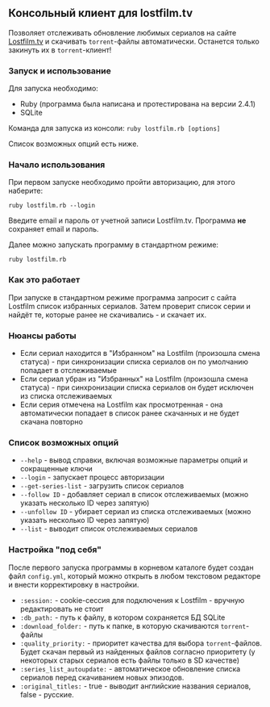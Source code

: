 ## Консольный клиент для lostfilm.tv
Позволяет отслеживать обновление любимых сериалов на сайте [Lostfilm.tv](https://www.lostfilm.tv/) и скачивать `torrent`-файлы автоматически. Останется только закинуть их в `torrent`-клиент!

### Запуск и использование
Для запуска необходимо:
+ Ruby (программа была написана и протестирована на версии 2.4.1)
+ SQLite

Команда для запуска из консоли:
`ruby lostfilm.rb [options]`

Список возможных опций есть ниже.

### Начало использования
При первом запуске необходимо пройти авторизацию, для этого наберите:

`ruby lostfilm.rb --login`

Введите email и пароль от учетной записи Lostfilm.tv. Программа **не** сохраняет email и пароль.

Далее можно запускать программу в стандартном режиме:

`ruby lostfilm.rb`

### Как это работает
При запуске в стандартном режиме программа запросит с сайта Lostfilm список избранных сериалов. Затем проверит список серии и найдёт те, которые ранее не скачивались - и скачает их.

### Нюансы работы
+ Если сериал находится в "Избранном" на Lostfilm (произошла смена статуса) - при синхронизации списка сериалов он по умолчанию попадает в отслеживаемые
+ Если сериал убран из "Избранных" на Lostfilm (произошла смена статуса) - при синхронизации списка сериалов он будет исключен из списка отслеживаемых
+ Если серия отмечена на Lostfilm как просмотренная - она автоматически попадает в список ранее скачанных и не будет скачана повторно

### Список возможных опций
+ `--help` - вывод справки, включая возможные параметры опций и сокращенные ключи
+ `--login` - запускает процесс авторизации
+ `--get-series-list` - загрузить список сериалов
+ `--follow ID` - добавляет сериал в список отслеживаемых (можно указать несколько ID через запятую)
+ `--unfollow ID` - убирает сериал из списка отслеживаемых (можно указать несколько ID через запятую)
+ `--list` - выводит список отслеживаемых сериалов

### Настройка "под себя"
После первого запуска программы в корневом каталоге будет создан файл `config.yml`, который можно открыть в любом текстовом редакторе и внести корректировку в настройки.
+ `:session:` - cookie-сессия для подключения к Lostfilm - вручную редактировать не стоит
+ `:db_path:` - путь к файлу, в котором сохраняется БД SQLite
+ `:download_folder:` - путь к папке, в которую скачиваются `torrent`-файлы
+ `:quality_priority:` - приоритет качества для выбора `torrent`-файлов. Будет скачан первый из найденных файлов согласно приоритету (у некоторых старых сериалов есть файлы только в SD качестве)
+ `:series_list_autoupdate:` - автоматическое обновление списка сериалов перед скачиванием новых эпизодов.
+ `:original_titles:` - true - выводит английские названия сериалов, false - русские.
